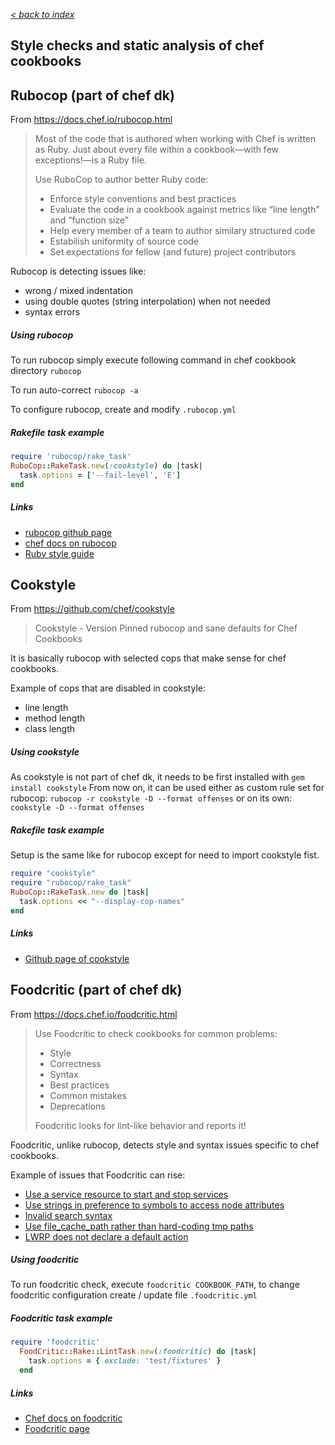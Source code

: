 _[< back to index](README.md)_
## Style checks and static analysis of chef cookbooks

## Rubocop (part of chef dk)

From https://docs.chef.io/rubocop.html
> Most of the code that is authored when working with Chef is written as Ruby. Just about every file within a cookbook—with few exceptions!—is a Ruby file.
>
> Use RuboCop to author better Ruby code:
>
> * Enforce style conventions and best practices
> * Evaluate the code in a cookbook against metrics like “line length” and “function size”
> * Help every member of a team to author similary structured code
> * Estabilish uniformity of source code
> * Set expectations for fellow (and future) project contributors

Rubocop is detecting issues like:
- wrong / mixed indentation
- using double quotes (string interpolation) when not needed
- syntax errors

##### Using rubocop
To run rubocop simply execute following command in chef cookbook directory
`rubocop`

To run auto-correct
`rubocop -a`

To configure rubocop, create and modify `.rubocop.yml`

##### Rakefile task example
```ruby
require 'rubocop/rake_task'
RuboCop::RakeTask.new(:cookstyle) do |task|
  task.options = ['--fail-level', 'E']
end
```

##### Links
* [rubocop github page](https://github.com/bbatsov/rubocop)
* [chef docs on rubocop](https://docs.chef.io/rubocop.html)
* [Ruby style guide](https://github.com/bbatsov/ruby-style-guide)


## Cookstyle
From https://github.com/chef/cookstyle
> Cookstyle - Version Pinned rubocop and sane defaults for Chef Cookbooks

It is basically rubocop with selected cops that make sense for chef cookbooks.

Example of cops that are disabled in cookstyle:
* line length
* method length
* class length

##### Using cookstyle
As cookstyle is not part of chef dk, it needs to be first installed with `gem install cookstyle`
From now on, it can be used either as custom rule set for rubocop:
`rubocop -r cookstyle -D --format offenses`
or on its own:
`cookstyle -D --format offenses`

##### Rakefile task example
Setup is the same like for rubocop except for need to import cookstyle fist.
```ruby
require "cookstyle"
require "rubocop/rake_task"
RuboCop::RakeTask.new do |task|
  task.options << "--display-cop-names"
end
```
##### Links
* [Github page of cookstyle](https://github.com/chef/cookstyle)

## Foodcritic (part of chef dk)
From https://docs.chef.io/foodcritic.html
> Use Foodcritic to check cookbooks for common problems:
> * Style
> * Correctness
> * Syntax
> * Best practices
> * Common mistakes
> * Deprecations
>
> Foodcritic looks for lint-like behavior and reports it!

Foodcritic, unlike rubocop, detects style and syntax issues specific to chef cookbooks.

Example of issues that Foodcritic can rise:
* [Use a service resource to start and stop services](http://www.foodcritic.io/#FC004)
* [Use strings in preference to symbols to access node attributes](http://www.foodcritic.io/#FC001)
* [Invalid search syntax](http://www.foodcritic.io/#FC010)
* [Use file_cache_path rather than hard-coding tmp paths](http://www.foodcritic.io/#FC013)
* [LWRP does not declare a default action](http://www.foodcritic.io/#FC016)

##### Using foodcritic
To run foodcritic check, execute `foodcritic COOKBOOK_PATH`, to change foodcritic configuration create / update file `.foodcritic.yml`

##### Foodcritic task example
```ruby
require 'foodcritic'
  FoodCritic::Rake::LintTask.new(:foodcritic) do |task|
    task.options = { exclude: 'test/fixtures' }
  end
```
##### Links
* [Chef docs on foodcritic](https://docs.chef.io/foodcritic.html)
* [Foodcritic page](http://www.foodcritic.io/)

